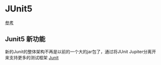 JUnit5
=============
[参考](https:://www.ibm.com/developerworks/cn/java/j-introducing-junit5-part1-jupiter-api/index.html "参考")
## Junit5 新功能
新的Junit的整体架构不再是以前的一个大的jar包了，通过将JUnit Jupiter分离开来支持更多的测试框架
[Junit](!https:://www.ibm.com/developerworks/cn/java/j-introducing-junit5-part1-jupiter-api/Figure-1.png
 "架构")
